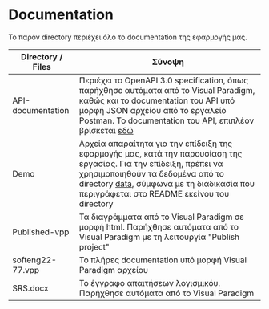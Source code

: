 # Documentation

Το παρόν directory περιέχει όλο το documentation της εφαρμογής μας.

| Directory / Files | Σύνοψη |
| --- | --- |
| API-documentation | Περιέχει το OpenAPI 3.0 specification, όπως παρήχθησε αυτόματα από το Visual Paradigm, καθώς και το documentation του API υπό μορφή JSON αρχείου από το εργαλείο Postman. To documentation του API, επιπλέον βρίσκεται [εδώ](https://documenter.getpostman.com/view/23942102/2s935mtRK8) |
| Demo | Αρχεία απαραίτητα για την επίδειξη της εφαρμογής μας, κατά την παρουσίαση της εργασίας. Για την επίδειξη, πρέπει να χρησιμοποιηθούν τα δεδομένα από το directory [data](https://github.com/ntua/SoftEng22-77/tree/main/data), σύμφωνα με τη διαδικασία που περιγράφεται στο README εκείνου του directory |
| Published-vpp | Τα διαγράμματα από το Visual Paradigm σε μορφή html. Παρήχθησε αυτόματα από το Visual Paradigm με τη λειτουργία "Publish project" |
| softeng22-77.vpp | Το πλήρες documentation υπό μορφή Visual Paradigm αρχείου
| SRS.docx | Το έγγραφο απαιτήσεων λογισμικόυ. Παρήχθησε αυτόματα από το Visual Paradigm |